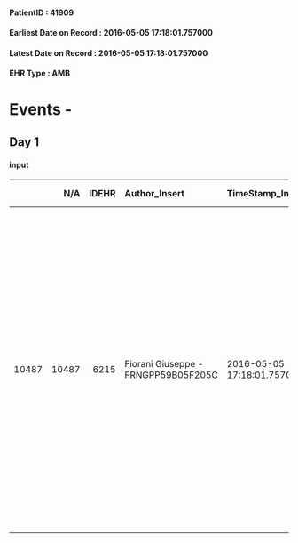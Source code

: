 
#### PatientID : 41909
#### Earliest Date on Record : 2016-05-05 17:18:01.757000
#### Latest Date on Record : 2016-05-05 17:18:01.757000
#### EHR Type : AMB

# Events - 

## Day 1

#### input
|       |    N/A |   IDEHR | Author_Insert                       | TimeStamp_Insert           | EHRType   |   PatientID |   IDDigitalSignDocument | persone_vicine   |   Unnamed: 0_x.1 |   IDANAMNESI_SOCIALE | Patient   | FamigliaAltro   | Paziente_T   | FamigliaAltro_T   |   Non_Rilevabile_x.1 | Note_Non_Rilevabile_x.1   | opt_Problemi   | Note_I                                                                                                                                                                                                                                                                                                                                                                                                                            | chk_contr_sintomi   | chk_competenza                                 | opt_paziente_a      | opt_famiglia_a   | opt_adeguatezza   | opt_paziente_solo   | ds_note_con                                                                                | opt_presente_assente   | Presenza_minori   | Caregiver_principale   | opt_capacita     | opt_necessario   | opt_presente   | opt_risorse_ec   | opt_paziente_psi   | opt_paziente_ad   | opt_caregiver_ad   | opt_esenzione   | opt_inv_civile   |   invalidita_perc |   ds_codice_es | Needs     | Domestic partnership   | Fragility   | opt_disponibilita_f   | opt_indennita_acc   | opt_famiglia_psi   | opt_disponibilit_paz   |
|------:|-------:|--------:|:------------------------------------|:---------------------------|:----------|------------:|------------------------:|:-----------------|-----------------:|---------------------:|:----------|:----------------|:-------------|:------------------|---------------------:|:--------------------------|:---------------|:----------------------------------------------------------------------------------------------------------------------------------------------------------------------------------------------------------------------------------------------------------------------------------------------------------------------------------------------------------------------------------------------------------------------------------|:--------------------|:-----------------------------------------------|:--------------------|:-----------------|:------------------|:--------------------|:-------------------------------------------------------------------------------------------|:-----------------------|:------------------|:-----------------------|:-----------------|:-----------------|:---------------|:-----------------|:-------------------|:------------------|:-------------------|:----------------|:-----------------|------------------:|---------------:|:----------|:-----------------------|:------------|:----------------------|:--------------------|:-------------------|:-----------------------|
| 10487 |  10487 |    6215 | Fiorani Giuseppe - FRNGPP59B05F205C | 2016-05-05 17:18:01.757000 | AMB       |       41909 |                  356467 | N/A              |             3212 |                 2064 | Si#1      | Si#1            | No#0         | Si#1              |                    0 | NR                        | No#0           | Il pz ha ancora una visione ottimistica del suo stato,ignorando quest'ultima complicanza -gangrna di Fournier- che ha peggiorato ulteriormente il quadro clinico.La moglie ed il figlio sono stati ampiamente informati relativamente agli obiettivi e finalit√† dell'hospice.La moglie fatica ad accettare la situazione,mentre il figlio Matteo mi √® sembrato decisamente pi√π congruente ad obiettivi di sole cure palliative | controllo sintomi#0 | competenza/capacit√† assistenziale caregiver#0 | Sovradimensionate#0 | Congruenti#1     | Si#1              | No#0                | Vive con la moglie Angela Rita di aa 62 ed il figlio unico Matteo di aa 38,il quale lavora | Presente#1             | No#0              | La moglie              | Incrementabile#1 | No#0             | No#0           | Adeguate#1       | No#0               | Totale#2          | Totale#2           | Si#1            | Si#1             |               100 |             48 | Clinici#0 | Coniuge/Convivente#0   | nessuna#0   | No#0                  | No#0                | No#0               | No#0                   |


